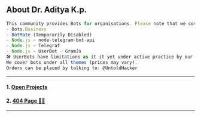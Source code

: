 ## About Dr. Aditya K.p. 
``` js 
This community provides Bots for organisations. Please note that we cover the following technologies:
- Bots.Business
- BotMate (Temporarily Disabled)
- Node.js ~ node-telegram-bot-api
- Node.js ~ Telegraf 
- Node.js ~ UserBot - GramJs
🛠️ UserBots have limitations as it it yet under active practice by our community members.
We cover bots under all themes (prices may vary).
Orders can be placed by talking to: @UntoldHacker
```

<hr>

  
#### 1. [Open Projects](./projects)
#### 2. [404 Page 🤦‍♂️](./p)
  
  <hr>

